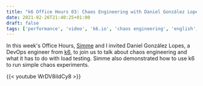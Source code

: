 ```yaml
---
title: "k6 Office Hours 03: Chaos Engineering with Daniel González Lopes"
date: 2021-02-26T21:40:25+01:00
draft: false
tags: ['performance', 'video', 'k6.io', 'chaos engineering', 'english', 'k6 Office Hours']
---
```


In this week's Office Hours, [Simme](https://simme.dev) and I invited Daniel González Lopes, a DevOps engineer from [k6](https://k6.io), to join us to talk about chaos engineering and what it has to do with load testing. Simme also demonstrated how to use k6 to run simple chaos experiments.

{{< youtube WrDV8iIdCy8 >}}